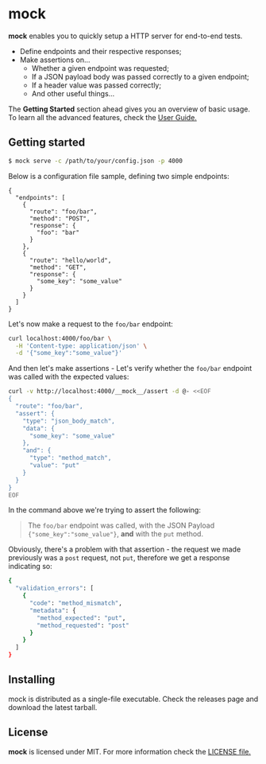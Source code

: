 # mock

**mock** enables you to quickly setup a HTTP server for end-to-end tests.

- Define endpoints and their respective responses;
- Make assertions on...
  - Whether a given endpoint was requested;
  - If a JSON payload body was passed correctly to a given endpoint;
  - If a header value was passed correctly;
  - And other useful things...

The **Getting Started** section ahead gives you an overview of basic usage. To learn all the advanced features, check the [User Guide.](user_guide.md)

## Getting started

```sh
$ mock serve -c /path/to/your/config.json -p 4000
```

Below is a configuration file sample, defining two simple endpoints:

```
{
  "endpoints": [
    {
      "route": "foo/bar",
      "method": "POST",
      "response": {
        "foo": "bar"
      }
    },
    {
      "route": "hello/world",
      "method": "GET",
      "response": {
        "some_key": "some_value"
      }
    }
  ]
}
```

Let's now make a request to the `foo/bar` endpoint:

```sh
curl localhost:4000/foo/bar \
  -H 'Content-type: application/json' \
  -d '{"some_key":"some_value"}'
```

And then let's make assertions - Let's verify whether the `foo/bar` endpoint was called with the expected values:

```sh
curl -v http://localhost:4000/__mock__/assert -d @- <<EOF
{
  "route": "foo/bar",
  "assert": {
    "type": "json_body_match",
    "data": {
      "some_key": "some_value"
    },
    "and": {
      "type": "method_match",
      "value": "put"
    }
  }
}
EOF
```

In the command above we're trying to assert the following:

> The `foo/bar` endpoint was called, with the JSON Payload `{"some_key":"some_value"}`, **and** with the `put` method.

Obviously, there's a problem with that assertion - the request we made previously was a `post` request, not `put`, therefore we get a response indicating so:

```sh
{
  "validation_errors": [
    {
      "code": "method_mismatch",
      "metadata": {
        "method_expected": "put",
        "method_requested": "post"
      }
    }
  ]
}
```

## Installing

mock is distributed as a single-file executable. Check the releases page and download the latest tarball.

## License

**mock** is licensed under MIT. For more information check the [LICENSE file.](LICENSE)

